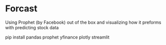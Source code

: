 # Forcast
Using Prophet (by Facebook) out of the box and visualizing how it preforms with predicting stock data

pip install pandas prophet yfinance plotly streamlit